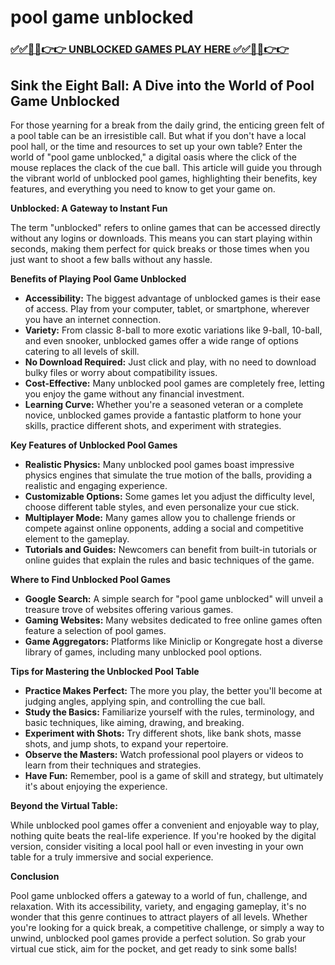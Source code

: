 # pool game unblocked

### [✅✅🔴🔴👉👉 UNBLOCKED GAMES PLAY HERE ✅✅🔴🔴👉👉](https://topstoryindia.com)

## Sink the Eight Ball: A Dive into the World of Pool Game Unblocked

For those yearning for a break from the daily grind, the enticing green felt of a pool table can be an irresistible call. But what if you don't have a local pool hall, or the time and resources to set up your own table? Enter the world of "pool game unblocked," a digital oasis where the click of the mouse replaces the clack of the cue ball. This article will guide you through the vibrant world of unblocked pool games, highlighting their benefits, key features, and everything you need to know to get your game on.

**Unblocked: A Gateway to Instant Fun**

The term "unblocked" refers to online games that can be accessed directly without any logins or downloads. This means you can start playing within seconds, making them perfect for quick breaks or those times when you just want to shoot a few balls without any hassle.

**Benefits of Playing Pool Game Unblocked**

* **Accessibility:** The biggest advantage of unblocked games is their ease of access. Play from your computer, tablet, or smartphone, wherever you have an internet connection.
* **Variety:** From classic 8-ball to more exotic variations like 9-ball, 10-ball, and even snooker, unblocked games offer a wide range of options catering to all levels of skill.
* **No Download Required:** Just click and play, with no need to download bulky files or worry about compatibility issues.
* **Cost-Effective:** Many unblocked pool games are completely free, letting you enjoy the game without any financial investment.
* **Learning Curve:** Whether you're a seasoned veteran or a complete novice, unblocked games provide a fantastic platform to hone your skills, practice different shots, and experiment with strategies.

**Key Features of Unblocked Pool Games**

* **Realistic Physics:** Many unblocked pool games boast impressive physics engines that simulate the true motion of the balls, providing a realistic and engaging experience.
* **Customizable Options:** Some games let you adjust the difficulty level, choose different table styles, and even personalize your cue stick.
* **Multiplayer Mode:** Many games allow you to challenge friends or compete against online opponents, adding a social and competitive element to the gameplay.
* **Tutorials and Guides:** Newcomers can benefit from built-in tutorials or online guides that explain the rules and basic techniques of the game.

**Where to Find Unblocked Pool Games**

* **Google Search:** A simple search for "pool game unblocked" will unveil a treasure trove of websites offering various games.
* **Gaming Websites:** Many websites dedicated to free online games often feature a selection of pool games.
* **Game Aggregators:** Platforms like Miniclip or Kongregate host a diverse library of games, including many unblocked pool options.

**Tips for Mastering the Unblocked Pool Table**

* **Practice Makes Perfect:** The more you play, the better you'll become at judging angles, applying spin, and controlling the cue ball.
* **Study the Basics:** Familiarize yourself with the rules, terminology, and basic techniques, like aiming, drawing, and breaking.
* **Experiment with Shots:** Try different shots, like bank shots, masse shots, and jump shots, to expand your repertoire.
* **Observe the Masters:** Watch professional pool players or videos to learn from their techniques and strategies.
* **Have Fun:** Remember, pool is a game of skill and strategy, but ultimately it's about enjoying the experience.

**Beyond the Virtual Table:**

While unblocked pool games offer a convenient and enjoyable way to play, nothing quite beats the real-life experience. If you're hooked by the digital version, consider visiting a local pool hall or even investing in your own table for a truly immersive and social experience.

**Conclusion**

Pool game unblocked offers a gateway to a world of fun, challenge, and relaxation. With its accessibility, variety, and engaging gameplay, it's no wonder that this genre continues to attract players of all levels. Whether you're looking for a quick break, a competitive challenge, or simply a way to unwind, unblocked pool games provide a perfect solution. So grab your virtual cue stick, aim for the pocket, and get ready to sink some balls! 
